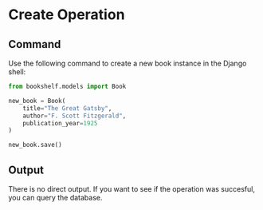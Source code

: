# Create Operation

## Command
Use the following command to create a new book instance in the Django shell:

```python
from bookshelf.models import Book

new_book = Book(
    title="The Great Gatsby",
    author="F. Scott Fitzgerald",
    publication_year=1925
)

new_book.save()
```

## Output
There is no direct output. If you want to see if the operation was succesful, you can query the database.